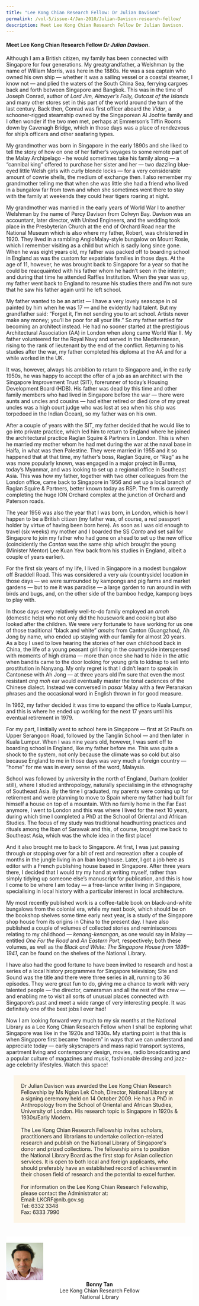 ```yaml
---
title: "Lee Kong Chian Research Fellow: Dr Julian Davison"
permalink: /vol-5/issue-4/Jan-2010/Julian-Davison-research-fellow/
description: Meet Lee Kong Chian Research Fellow Dr Julian Davison.
---
```

#### Meet Lee Kong Chian Research Fellow _Dr Julian Davison_.
 
 Although I am a British citizen, my family has been connected with Singapore for four generations. My greatgrandfather, a Welshman by the name of William Morris, was here in the 1880s. He was a sea captain who owned his own ship — whether it was a sailing vessel or a coastal steamer, I know not — and plied the waters of the South China Sea, ferrying cargoes back and forth between Singapore and Bangkok. This was in the time of Joseph Conrad, author of *Lord Jim, Almayer’s Folly, Outcast of the Islands* and many other stores set in this part of the world around the turn of the last century. Back then, Conrad was first officer aboard the *Vidar*, a schooner-rigged steamship owned by the Singaporean Al Joofrie family and I often wonder if the two men met, perhaps at Emmerson’s Tiffin Rooms down by Cavenagh Bridge, which in those days was a place of rendezvous for ship’s officers and other seafaring types.
 
My grandmother was born in Singapore in the early 1890s and she liked to tell the story of how on one of her father’s voyages to some remote part of the Malay Archipelago - he would sometimes take his family along — a “cannibal king” offered to purchase her sister and her — two dazzling blue-eyed little Welsh girls with curly blonde locks — for a very considerable amount of cowrie shells, the medium of exchange then. I also remember my grandmother telling me that when she was little she had a friend who lived in a bungalow far from town and when she sometimes went there to stay with the family at weekends they could hear tigers roaring at night.

My grandmother was married in the early years of World War I to another Welshman by the name of Percy Davison from Colwyn Bay. Davison was an accountant, later director, with United Engineers, and the wedding took place in the Presbyterian Church at the end of Orchard Road near the National Museum which is also where my father, Robert, was christened in 1920. They lived in a rambling AngloMalay-style bungalow on Mount Rosie, which I remember visiting as a child but which is sadly long since gone. When he was eight years old, my father was packed off to boarding school in England as was the custom for expatriate families in those days. At the age of 11, however, he was brought back to Singapore for a year so that he could be reacquainted with his father whom he hadn’t seen in the interim; and during that time he attended Raffles Institution. When the year was up, my father went back to England to resume his studies there and I’m not sure that he saw his father again until he left school.

My father wanted to be an artist — I have a very lovely seascape in oil painted by him when he was 17 — and he evidently had talent. But my grandfather said: “Forget it, I’m not sending you to art school. Artists never make any money; you’ll be poor for all your life.” So my father settled for becoming an architect instead. He had no sooner started at the prestigious Architectural Association (AA) in London when along came World War II. My father volunteered for the Royal Navy and served in the Mediterranean, rising to the rank of lieutenant by the end of the conflict. Returning to his studies after the war, my father completed his diploma at the AA and for a while worked in the UK.

It was, however, always his ambition to return to Singapore and, in the early 1950s, he was happy to accept the offer of a job as an architect with the Singapore Improvement Trust (SIT), forerunner of today’s Housing Development Board (HDB). His father was dead by this time and other family members who had lived in Singapore before the war — there were aunts and uncles and cousins — had either retired or died (one of my great uncles was a high court judge who was lost at sea when his ship was torpedoed in the Indian Ocean), so my father was on his own.

After a couple of years with the SIT, my father decided that he would like to go into private practice, which led him to return to England where he joined the architectural practice Raglan Squire & Partners in London. This is when he married my mother whom he had met during the war at the naval base in Haifa, in what was then Palestine. They were married in 1955 and it so happened that at that time, my father’s boss, Raglan Squire, or “Rag” as he was more popularly known, was engaged in a major project in Burma, today’s Myanmar, and was looking to set up a regional office in Southeast Asia. This was how my father, together with two other colleagues from the London office, came back to Singapore in 1956 and set up a local branch of Raglan Squire & Partners, better known today as RSP. The firm is currently completing the huge ION Orchard complex at the junction of Orchard and Paterson roads.

The year 1956 was also the year that I was born, in London, which is how I happen to be a British citizen (my father was, of course, a red passport holder by virtue of having been born here). As soon as I was old enough to travel (six weeks) my mother and I boarded the SS *Canto* and set sail for Singapore to join my father who had gone on ahead to set up the new office (coincidently the *Canton* was the same ship which brought the young (Minister Mentor) Lee Kuan Yew back from his studies in England, albeit a couple of years earlier).

For the first six years of my life, I lived in Singapore in a modest bungalow off Braddell Road. This was considered a very *ulu* (countryside) location in those days — we were surrounded by kampongs and pig farms and market gardens — but to me it was paradise — a large garden to run around in with birds and bugs, and, on the other side of the bamboo hedge, kampong boys to play with.

In those days every relatively well-to-do family employed an *amah* (domestic help) who not only did the housework and cooking but also looked after the children. We were very fortunate to have working for us one of those traditional “black and white” *amahs* from Canton (Guangzhou), Ah Jong by name, who ended up staying with our family for almost 20 years. As a boy I used to love hearing the stories of her own childhood back in China, the life of a young peasant girl living in the countryside interspersed with moments of high drama — more than once she had to hide in the attic when bandits came to the door looking for young girls to kidnap to sell into prostitution in Nanyang. My only regret is that I didn’t learn to speak in Cantonese with Ah Jong — at three years old I’m sure that even the most resistant *ang moh* ear would eventually master the tonal cadences of the Chinese dialect. Instead we conversed in *pasar* Malay with a few Peranakan phrases and the occasional word in English thrown in for good measure.

In 1962, my father decided it was time to expand the office to Kuala Lumpur, and this is where he ended up working for the next 17 years until his eventual retirement in 1979.

For my part, I initially went to school here in Singapore — first at St Paul’s on Upper Serangoon Road, followed by the Tanglin School — and then later in Kuala Lumpur. When I was nine years old, however, I was sent off to boarding school in England, like my father before me. This was quite a shock to the system, not only because the climate was so cold but also because England to me in those days was very much a foreign country — “home” for me was in every sense of the word, Malaysia.

School was followed by university in the north of England, Durham (colder still), where I studied anthropology, naturally specialising in the ethnography of Southeast Asia. By the time I graduated, my parents were coming up for retirement and were planning to move to Spain where my father had built for himself a house on top of a mountain. With no family home in the Far East anymore, I went to London and this was where I lived for the next 10 years, during which time I completed a PhD at the School of Oriental and African Studies. The focus of my study was traditional headhunting practices and rituals among the Iban of Sarawak and this, of course, brought me back to Southeast Asia, which was the whole idea in the first place!

And it also brought me to back to Singapore. At first, I was just passing through or stopping over for a bit of rest and recreation after a couple of months in the jungle living in an Iban longhouse. Later, I got a job here as editor with a French publishing house based in Singapore. After three years there, I decided that I would try my hand at writing myself, rather than simply tidying up someone else’s manuscript for publication, and this is how I come to be where I am today — a free-lance writer living in Singapore, specialising in local history with a particular interest in local architecture.

My most recently published work is a coffee-table book on black-and-white bungalows from the colonial era, while my next book, which should be on the bookshop shelves some time early next year, is a study of the Singapore shop house from its origins in China to the present day. I have also published a couple of volumes of collected stories and reminiscences relating to my childhood — *kenang-kenangan*, as one would say in Malay — entitled *One For the Road* and *An Eastern Port*, respectively; both these volumes, as well as the *Black and White: The Singapore House from 1898–1941*, can be found on the shelves of the National Library.

I have also had the good fortune to have been invited to research and host a series of a local history programmes for Singapore television; Site and Sound was the title and there were three series in all, running to 36 episodes. They were great fun to do, giving me a chance to work with very talented people — the director, cameraman and all the rest of the crew — and enabling me to visit all sorts of unusual places connected with Singapore’s past and meet a wide range of very interesting people. It was definitely one of the best jobs I ever had!

Now I am looking forward very much to my six months at the National Library as a Lee Kong Chian Research Fellow when I shall be exploring what Singapore was like in the 1920s and 1930s. My starting point is that this is when Singapore first became “modern” in ways that we can understand and appreciate today — early skyscrapers and mass rapid transport systems, apartment living and contemporary design, movies, radio broadcasting and a popular culture of magazines and music, fashionable dressing and jazz-age celebrity lifestyles. Watch this space!


<div style="background-colour: #fdf5e6; padding: 20px; margin: 20px; background:#fdf5e6">Dr Julian Davison was awarded the Lee Kong Chian Research Fellowship by Ms Ngian Lek Choh, Director, National Library at a signing ceremony held on 14 October 2009. He has a PhD in Anthropology from the School of Oriental and African Studies, University of London. His research topic is Singapore in 1920s & 1930s/Early Modern.<br><br>The Lee Kong Chian Research Fellowship invites scholars, practitioners and librarians to undertake collection-related research and publish on the National Library of Singapore's donor and prized collections. The fellowship aims to position the National Library Board as the first stop for Asian collection services. It is open to both local and foreign applicants, who should preferably have an established record of achievement in their chosen field of research and the potential to excel further.<br><br>For information on the Lee Kong Chian Research Fellowship, please contact the Administrator at:<br>
Email: LKCRF@nlb.gov.sg<br> Tel: 6332 3348<br> Fax: 6333 7990<br></div>

<br>
<div style="background-color: white;">
<br/>
<img src="/images/Authors/Julian%20Davision1.jpg" style="width: 100px; height: 100px;"/>
<center><b>Bonny Tan</b> <br> Lee Kong Chian Research Fellow <br>  National Library</center></div>





